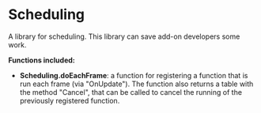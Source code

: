 # Scheduling

A library for scheduling. This library can save add-on developers some work.

**Functions included:**

* **Scheduling.doEachFrame**: a function for registering a function that is run each frame (via "OnUpdate"). The function also returns a table with the method "Cancel", that can be called to cancel the running of the previously registered function.
